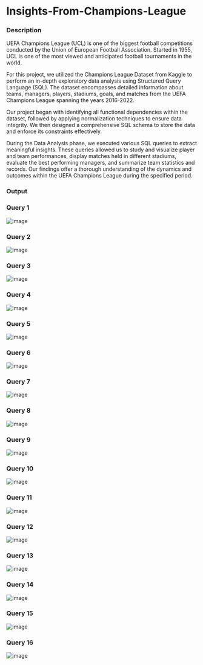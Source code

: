 # Insights-From-Champions-League

### Description
UEFA Champions League (UCL) is one of the biggest football competitions conducted by the Union of European Football Association. Started in 1955, UCL is one of the most viewed and anticipated football tournaments in the world.

For this project, we utilized the Champions League Dataset from Kaggle to perform an in-depth exploratory data analysis using Structured Query Language (SQL). The dataset encompasses detailed information about teams, managers, players, stadiums, goals, and matches from the UEFA Champions League spanning the years 2016-2022.

Our project began with identifying all functional dependencies within the dataset, followed by applying normalization techniques to ensure data integrity. We then designed a comprehensive SQL schema to store the data and enforce its constraints effectively.

During the Data Analysis phase, we executed various SQL queries to extract meaningful insights. These queries allowed us to study and visualize player and team performances, display matches held in different stadiums, evaluate the best performing managers, and summarize team statistics and records. Our findings offer a thorough understanding of the dynamics and outcomes within the UEFA Champions League during the specified period.

### Output

### Query 1
![image](https://github.com/umairkhalidx/Insights-From-Champions-League/assets/109782978/28bf2383-6746-45b3-acab-3f410f46da4f)


### Query 2
![image](https://github.com/umairkhalidx/Insights-From-Champions-League/assets/109782978/6edf269b-fbf2-4b2a-8053-ee12e41a3202)


### Query 3
![image](https://github.com/umairkhalidx/Insights-From-Champions-League/assets/109782978/69d09cd0-cd60-45b9-acce-1928bba565fb)


### Query 4
![image](https://github.com/umairkhalidx/Insights-From-Champions-League/assets/109782978/7fa639c6-3cdc-46ed-a53c-7ac16e4f1040)

 
### Query 5
![image](https://github.com/umairkhalidx/Insights-From-Champions-League/assets/109782978/0873d7fa-63b8-4fb5-80fe-5d75fa8e6da7)


### Query 6
![image](https://github.com/umairkhalidx/Insights-From-Champions-League/assets/109782978/bc6110ed-657f-4538-9f37-19d04f9aef16)


### Query 7
![image](https://github.com/umairkhalidx/Insights-From-Champions-League/assets/109782978/40a7f8ee-7207-4265-b33f-5c2ea1c53295)

 
### Query 8
![image](https://github.com/umairkhalidx/Insights-From-Champions-League/assets/109782978/0a5c89be-059e-410d-96cb-95a0e10e894a)

 
### Query 9
![image](https://github.com/umairkhalidx/Insights-From-Champions-League/assets/109782978/bc7d4634-12b2-43fb-a506-89253887caf5)


### Query 10
![image](https://github.com/umairkhalidx/Insights-From-Champions-League/assets/109782978/9659c328-66c4-40a0-bddb-316961f41022)


### Query 11
![image](https://github.com/umairkhalidx/Insights-From-Champions-League/assets/109782978/331b5a5e-ad43-4dd9-a92b-4f6e05deceb0)


### Query 12
![image](https://github.com/umairkhalidx/Insights-From-Champions-League/assets/109782978/7c9d5f1e-760f-40ec-8129-d4691cd41839)

 
### Query 13
![image](https://github.com/umairkhalidx/Insights-From-Champions-League/assets/109782978/55f6a09c-9d60-4973-bfda-46ce27b848bf)

 
### Query 14
![image](https://github.com/umairkhalidx/Insights-From-Champions-League/assets/109782978/43ff026d-7410-49e0-8d9c-83618382b4cd)


### Query 15
![image](https://github.com/umairkhalidx/Insights-From-Champions-League/assets/109782978/3867cf78-8841-4306-a560-521f0a48d26a)


### Query 16
![image](https://github.com/umairkhalidx/Insights-From-Champions-League/assets/109782978/4026f509-6050-41a1-8745-aa57cf9ef969)

